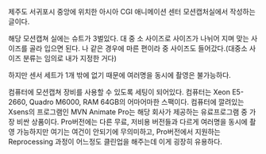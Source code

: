 제주도 서귀포시 중앙에 위치한 아시아 CGI 애니메이션 센터 모션캡처실에서 작성하는 글이다.

해당 모션캡쳐 실에는 슈트가 3벌있다. 대 중 소 사이즈로 사이즈가 나뉘어 지며 맞는 사이즈를 골라 입으면 된다.
나 같은 경우에 마른 편이라 중 사이즈도 들어갔다.(대중소 사이즈 분류는 임의로 내가 지정한 거다)

하지만 센서 세트가 1개 밖에 없기 때문에 여러명을 동시에 촬영은 불가능하다.

컴퓨터에 모션캡쳐 장비를 사용할 수 있도록 세팅이 되어있다.
컴퓨터는 Xeon E5-2660, Quadro M6000, RAM 64GB의 어마어마한 스팩이다.
컴퓨터에 깔려있는 Xsens의 프로그램인 MVN Animate Pro는 해당 회사가 제공하는 유료프로그램 중 가장 비싼 상품이다.
Pro버전에는 다른 무료, 저비용 버전들과 다르게 여러명을 동시에 촬영 가능하지만 여기는 여건이 안되기에 무의미하고,
Pro버전에서 지원하는 Reprocessing 과정이 어느정도 클린업을 해주는데 이게 굉장히 유용하다.